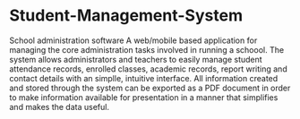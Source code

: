 # Student-Management-System
School administration software 
A web/mobile based application for managing the core administration tasks involved in running a schoool. The system allows administrators and teachers to easily manage student attendance records, enrolled classes, academic records, report writing and contact details with an simplle, intuitive interface. All information created and stored through the system can be exported as a PDF document in order to make information available for presentation in a manner that simplifies and makes the data useful.
